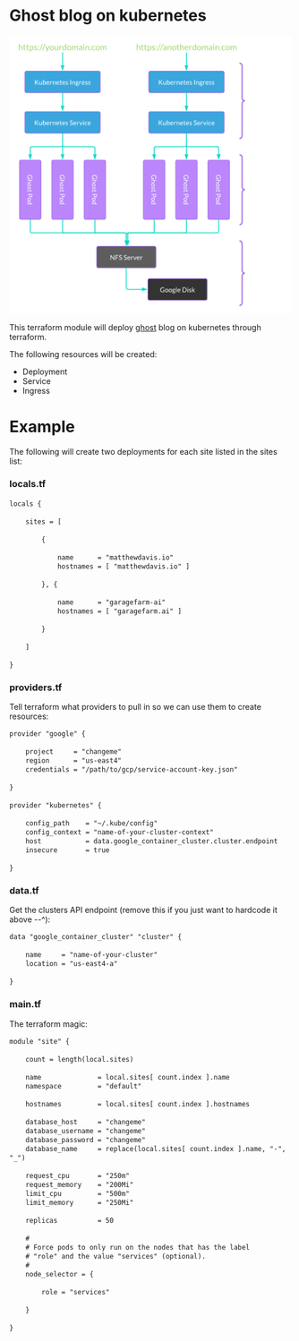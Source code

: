 # Ghost blog on kubernetes

![diagram.png](diagram.png)

This terraform module will deploy [ghost](https://ghost.org) blog on kubernetes through terraform.

The following resources will be created:

* Deployment
* Service
* Ingress

# Example

The following will create two deployments for each site listed in the sites list:

### locals.tf

```hcl
locals {

    sites = [

        {

            name      = "matthewdavis.io"
            hostnames = [ "matthewdavis.io" ]

        }, {

            name      = "garagefarm-ai"
            hostnames = [ "garagefarm.ai" ]

        }

    ]

}
```

### providers.tf

Tell terraform what providers to pull in so we can use them to create resources:

```hcl
provider "google" {

    project     = "changeme"
    region      = "us-east4"
    credentials = "/path/to/gcp/service-account-key.json"

}

provider "kubernetes" {

    config_path    = "~/.kube/config"
    config_context = "name-of-your-cluster-context"
    host           = data.google_container_cluster.cluster.endpoint
    insecure       = true

}
```

### data.tf

Get the clusters API endpoint (remove this if you just want to hardcode it above --^):

```hcl
data "google_container_cluster" "cluster" {

    name     = "name-of-your-cluster"
    location = "us-east4-a"

}
```

### main.tf

The terraform magic:

```hcl 
module "site" {

    count = length(local.sites)

    name              = local.sites[ count.index ].name
    namespace         = "default"
    
    hostnames         = local.sites[ count.index ].hostnames
    
    database_host     = "changeme"
    database_username = "changeme"
    database_password = "changeme"
    database_name     = replace(local.sites[ count.index ].name, "-", "_")
    
    request_cpu       = "250m"
    request_memory    = "200Mi"
    limit_cpu         = "500m"
    limit_memory      = "250Mi"
    
    replicas          = 50
    
    #
    # Force pods to only run on the nodes that has the label
    # "role" and the value "services" (optional).
    #
    node_selector = {

        role = "services"

    }

}
```
